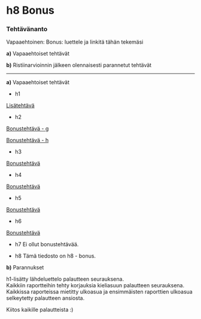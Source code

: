 # h8 Bonus  

### Tehtävänanto  
Vapaaehtoinen: Bonus: luettele ja linkitä tähän tekemäsi  

**a)** Vapaaehtoiset tehtävät  

**b)** Ristiinarvioinnin jälkeen olennaisesti parannetut tehtävät  

---  

**a)**  Vapaaehtoiset tehtävät

- h1  

[Lisätehtävä](./h1%20-%20Linuxin%20asentaminen%20VirtualBoxiin.md#lisatehtava)  

- h2  

[Bonustehtävä - g](https://github.com/JoonaLindholm/linux-palvelimet/blob/main/h2%20-%20Linuxin%20komentokehote.md#g-analysoidaan-lokeja)

[Bonustehtävä - h](https://github.com/JoonaLindholm/linux-palvelimet/blob/main/h2%20-%20Linuxin%20komentokehote.md#h-micro-editorin-plugin)

- h3  

[Bonustehtävä](https://github.com/JoonaLindholm/linux-palvelimet/blob/main/h3%20-%20Hello%20web%20server.md#o-sama-tietokone-vastaamaan-kahdellla-eri-sivulla-kahdesta-eri-nimest%C3%A4)

- h4  

[Bonustehtävä](https://github.com/JoonaLindholm/linux-palvelimet/blob/main/h4%20-%20Maailma%20kuulee.md#e-vapaaehtoinen-laita-omalle-julkiselle-palvelimellesi-uusi-name-based-virtual-host)

- h5  

[Bonustehtävä](https://github.com/JoonaLindholm/linux-palvelimet/blob/main/h5%20-%20Nimekas.md#f-spf-ja-dmarc)  

- h6  

[Bonustehtävä](https://github.com/JoonaLindholm/linux-palvelimet/blob/main/h6%20-%20Salataampa.md#c-http-weppilomake-jossa-on-k%C3%A4ytt%C3%A4j%C3%A4tunnus-ja-salasana-sek%C3%A4-liikenteen-sieppaus)

- h7
Ei ollut bonustehtävää.

- h8
Tämä tiedosto on h8 - bonus.


**b)**  Parannukset

h1-lisätty lähdeluettelo palautteen seurauksena.  
Kaikkiin raportteihin tehty korjauksia kieliasuun palautteen seurauksena.  
Kaikkissa raporteissa mietitty ulkoasua ja ensimmäisten raporttien ulkoasua selkeytetty palautteen ansiosta. 

Kiitos kaikille palautteista :)  

